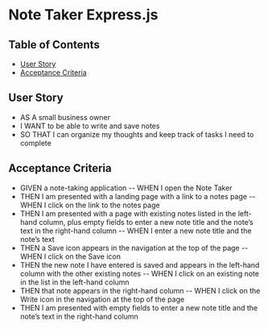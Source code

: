 # Note Taker Express.js

## Table of Contents
* [User Story](#User-Story)
* [Acceptance Criteria](#Acceptance-Criteria)

## User Story
* AS A small business owner
* I WANT to be able to write and save notes
* SO THAT I can organize my thoughts and keep track of tasks I need to complete

## Acceptance Criteria
- GIVEN a note-taking application
-- WHEN I open the Note Taker
- THEN I am presented with a landing page with a link to a notes page
-- WHEN I click on the link to the notes page
- THEN I am presented with a page with existing notes listed in the left-hand column, plus empty fields to enter a new note title and the note’s text in the right-hand column
-- WHEN I enter a new note title and the note’s text
- THEN a Save icon appears in the navigation at the top of the page
-- WHEN I click on the Save icon
- THEN the new note I have entered is saved and appears in the left-hand column with the other existing notes
-- WHEN I click on an existing note in the list in the left-hand column
- THEN that note appears in the right-hand column
-- WHEN I click on the Write icon in the navigation at the top of the page
- THEN I am presented with empty fields to enter a new note title and the note’s text in the right-hand column
